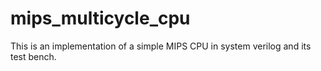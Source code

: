 # mips_multicycle_cpu
This is an implementation of a simple MIPS CPU in system verilog and its test bench.
